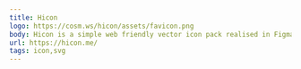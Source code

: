```yaml
---
title: Hicon
logo: https://cosm.ws/hicon/assets/favicon.png
body: Hicon is a simple web friendly vector icon pack realised in Figma and crafted for designers and developers.
url: https://hicon.me/
tags: icon,svg
---
```

